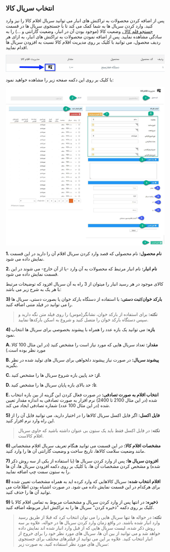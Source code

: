 ## انتخاب سریال کالا 

پس از اضافه کردن محصولات به تراکنش های انبار می توانید سریال اقلام کالا را نیز وارد کنید. وارد کردن سریال ها به شما کمک می کند تا با جستجوی سریال ها در قسمت[ جستجو قلم کالا  ،](https://github.com/1stco/PayamGostarDocs/blob/master/help2.5.4/Buy-warehouse-sales/Search-for-item-pen/ProductSerial.md) وضعیت کالا (موجود بودن آن در انبار، وضعیت گارانتی و ...) را به سادگی مشاهده نمایید. پس از اضافه نمودن محصولات به تراکنش های انبار، به ازای هر ردیف محصول، می توانید با کلیک بر روی مدیریت اقلام کالا نسبت به افزودن سریال ها اقدام نمایید.

![](SerialHint.jpg)

با کلیک بر روی این دکمه صفحه زیر را مشاهده خواهید نمود:

![](SerialPicker.jpg)

**1. نام محصول:** نام محصولی که قصد وارد کردن سریال اقلام آن را دارید در این قسمت نمایش داده می شود.

**2. نام انبار:** نام انبار مرتبط که محصولات به آن وارد -یا از آن خارج- می شوند در این قسمت نمایش داده می شود.

کالای موجود در هر رسید انبار را میتوان از 3 راه به آن سریال افزود که توضیحات مرتبط با هر یک به شرح زیر می باشد:

**3) بارکد خوان/ثبت دستی:** با استفاده از دستگاه بارکد خوان یا بصورت دستی، سریال ها را می توانید در فیلد متنی اضافه کنید.


> **نکته:** برای استفاده از بارکد خوان، نشانگر(موس) را روی فیلد متن نگه دارید و سپس دستگاه بارکد خوان را متصل کنید و شروع به اسکن بارکدها نمایید.   

**4) بازه:** می توانید یک بازه عدد را همراه با پیشوند بخصوصی برای  سریال ها انتخاب نمود.   

**A. مقدار:** تعداد سریال هایی که مورد نیاز است را مشخص کنید (در این مثال 100 کالا مورد نظر بوده است.)

**B. پیشوند سریال:** در صورت نیاز پیشوند دلخواهی برای سریال های تولید شده در نظر بگیرید.

**C. از:** حد پایین بازه شروع سریال ها را مشخص کنید.

**D. تا:** حد بالای بازه پایان سریال ها را مشخص کنید.

**E. انتخاب اقلام به صورت تصادفی:** در صورت فعال کردن این گزینه از بین بازه انتخاب شده (در این مثال 2100 تا 2400) نرم افزار به صورت تصادفی به اندازه مقدار تعیین شده (در این مثال 100 عدد) شماره تصادفی ایجاد می کند.

**5) فایل اکسل:** اگر فایل اکسل سریال کالاها را در اختیار دارید، می توانید فایل آن را از این راه وارد نرم افزار کنید.

> **نکته:** در فایل اکسل فقط باید یک ستون بی عنوان داشته باشید که حاوی سریال اقلام کالاست.


**6) مشخصات اقلام کالا:** در این قسمت می توانید هنگام تعریف سریال اقلام مشخصاتی مانند وضعیت سلامت کالاها، تاریخ ساخت و وضعیت گارانتی آن ها را وارد کنید.

**7)  افزودن سریال ها:** پس از وارد کردن سریال ها (با استفاده از یکی از سه روش ذکر شده) و مشخص کردن مشخصات آن ها، با کلیک بر روی دکمه افزودن سریال ها، آن ها را به ستون سمت چپ اضافه نمایید.

**8) اقلام انتخاب شده:** سریال کالاهایی که وارد کرده اید به همراه مشخصات تعیین شده برای هرکدام در این قسمت نمایش داده می شود. در صورت اشتباه بودن اطلاعات می توانید آن ها را حذف کنید.

**9) ذخیره:** در انتها پس از وارد کردن سریال و مشخصات مربوط به تمامی اقلام کالا با کلیک بر روی دکمه "ذخیره کردن" سریال ها را به تراکنش انبار مربوطه اضافه کنید.

> **نکته:** در حواله ها تنها سریال هایی را می توان انتخاب کرد که قبلا از طریق رسید وارد انبار شده باشند. در واقع زمان وارد کردن سریال ها در حواله، علاوه بر سه روش ذکر شده، لیست سریال هایی که از قبل وارد انبار شده اند نمایش داده خواهد شد و می توانید از بین آن ها، سریال های مورد نظر خود را برای خروج از انبار انتخاب کنید. علاوه بر این می توانید از فیلترهای مختلف برای جستجوی سریال های مورد نظر استفاده کنید. به صورت زیر:










